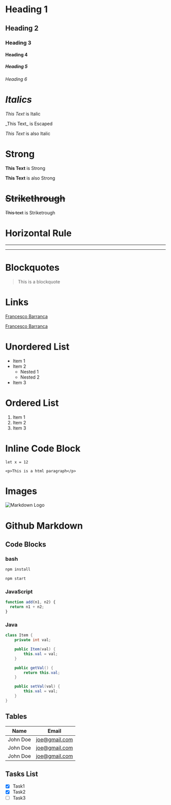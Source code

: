 <!-- Headings -->

# Heading 1

## Heading 2

### Heading 3

#### Heading 4

##### Heading 5

###### Heading 6

<!-- Itaics -->

# _Italics_

_This Text_ is Italic

\_This Text\_ is Escaped

_This Text_ is also Italic

<!-- Strong -->

# **Strong**

**This Text** is Strong

**This Text** is also Strong

<!-- Strikethrough -->

# ~~Strikethrough~~

~~This text~~ is Striketrough

<!-- Horizontal Rule -->

# Horizontal Rule

---

---

<!-- Blockquote -->

# Blockquotes

> This is a blockquote

<!-- Links -->

# Links

[Francesco Barranca](https://www.francescobarranca.dev)

[Francesco Barranca](https://www.francescobarranca.dev "francescobarranca.dev")

<!-- Unordered Lists -->

# Unordered List

- Item 1
- Item 2
  - Nested 1
  - Nested 2
- Item 3

<!-- Ordered Lists -->

# Ordered List

1. Item 1
1. Item 2
1. Item 3

<!-- Inline Code Block -->

# Inline Code Block

`let x = 12`

`<p>This is a html paragraph</p>`

<!-- Images -->

# Images

![Markdown Logo](https://markdown-here.com/img/icon256.png)

<!-- Github Markdown -->

# Github Markdown

<!-- Code Blocks -->

## Code Blocks

### bash

```bash
npm install

npm start
```

### JavaScript

```javascript
function add(n1, n2) {
  return n1 + n2;
}
```

### Java

```java
class Item {
    private int val;

    public Item(val) {
        this.val = val;
    }

    public getVal() {
        return this.val;
    }

    public setVal(val) {
        this.val = val;
    }
}
```

<!-- Tables -->

## Tables

| Name     | Email         |
| -------- | ------------- |
| John Doe | joe@gmail.com |
| John Doe | joe@gmail.com |
| John Doe | joe@gmail.com |

<!-- Tasks List -->

## Tasks List

- [x] Task1
- [x] Task2
- [ ] Task3

